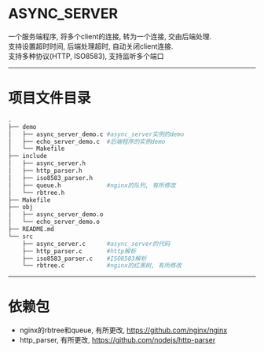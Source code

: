 # ASYNC_SERVER  
一个服务端程序, 将多个client的连接, 转为一个连接, 交由后端处理.  
支持设置超时时间, 后端处理超时, 自动关闭client连接.  
支持多种协议(HTTP, ISO8583), 支持监听多个端口  

---
# 项目文件目录
```bash
.
├── demo
│   ├── async_server_demo.c #async_server实例的demo
│   ├── echo_server_demo.c  #后端程序的实例demo
│   └── Makefile
├── include
│   ├── async_server.h
│   ├── http_parser.h
│   ├── iso8583_parser.h
│   ├── queue.h             #nginx的队列, 有所修改
│   └── rbtree.h
├── Makefile
├── obj
│   ├── async_server_demo.o
│   └── echo_server_demo.o
├── README.md
└── src
    ├── async_server.c      #async_server的代码
    ├── http_parser.c       #http解析
    ├── iso8583_parser.c    #ISO8583解析
    └── rbtree.c            #nginx的红黑树, 有所修改
```

---
# 依赖包
- nginx的rbtree和queue, 有所更改, <https://github.com/nginx/nginx>  
- http_parser, 有所更改, <https://github.com/nodejs/http-parser>